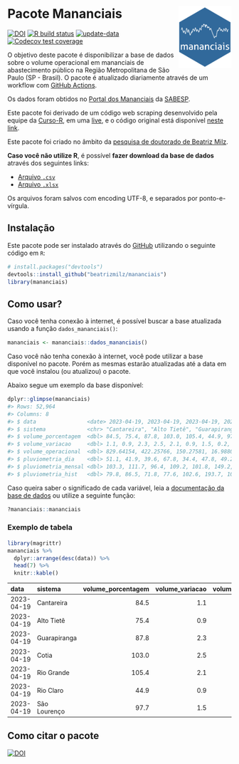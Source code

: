 
<!-- README.md is generated from README.Rmd. Please edit that file -->

# Pacote Mananciais <img src="man/figures/hexlogo.png" align="right" width = "120px"/>

<!-- badges: start -->

[![DOI](https://zenodo.org/badge/DOI/10.5281/zenodo.4733056.svg)](https://doi.org/10.5281/zenodo.4733056)
[![R build
status](https://github.com/beatrizmilz/mananciais/workflows/R-CMD-check/badge.svg)](https://github.com/beatrizmilz/mananciais/actions)
[![update-data](https://github.com/beatrizmilz/mananciais/actions/workflows/2-update_data.yaml/badge.svg)](https://github.com/beatrizmilz/mananciais/actions/workflows/2-update_data.yaml)
[![Codecov test
coverage](https://codecov.io/gh/beatrizmilz/mananciais/branch/master/graph/badge.svg)](https://codecov.io/gh/beatrizmilz/mananciais?branch=master)
<!-- badges: end -->

O objetivo deste pacote é disponibilizar a base de dados sobre o volume
operacional em mananciais de abastecimento público na Região
Metropolitana de São Paulo (SP - Brasil). O pacote é atualizado
diariamente através de um workflow com [GitHub
Actions](https://github.com/beatrizmilz/mananciais/actions).

Os dados foram obtidos no [Portal dos
Mananciais](http://mananciais.sabesp.com.br/Situacao) da
[SABESP](http://site.sabesp.com.br/site/Default.aspx).

Este pacote foi derivado de um código web scraping desenvolvido pela
equipe da [Curso-R](https://www.curso-r.com/), em uma
[live](https://youtu.be/jvZIxrMmOcQ), e o código original está
disponível [neste
link](https://github.com/curso-r/lives/blob/master/drafts/20200730_scraper_sabesp.R).

Este pacote foi criado no âmbito da [pesquisa de doutorado de Beatriz
Milz](https://beatrizmilz.github.io/tese/).

**Caso você não utilize R**, é possível **fazer download da base de
dados** através dos seguintes links:

- [Arquivo
  `.csv`](https://github.com/beatrizmilz/mananciais/raw/master/inst/extdata/mananciais.csv)
- [Arquivo
  `.xlsx`](https://github.com/beatrizmilz/mananciais/blob/master/inst/extdata/mananciais.xlsx?raw=true)

Os arquivos foram salvos com encoding UTF-8, e separados por
ponto-e-vírgula.

## Instalação

Este pacote pode ser instalado através do [GitHub](https://github.com/)
utilizando o seguinte código em `R`:

``` r
# install.packages("devtools")
devtools::install_github("beatrizmilz/mananciais")
library(mananciais)
```

## Como usar?

Caso você tenha conexão à internet, é possível buscar a base atualizada
usando a função `dados_mananciais()`:

``` r
mananciais <- mananciais::dados_mananciais() 
```

Caso você não tenha conexão à internet, você pode utilizar a base
disponível no pacote. Porém as mesmas estarão atualizadas até a data em
que você instalou (ou atualizou) o pacote.

Abaixo segue um exemplo da base disponível:

``` r
dplyr::glimpse(mananciais)
#> Rows: 52,964
#> Columns: 8
#> $ data                <date> 2023-04-19, 2023-04-19, 2023-04-19, 2023-04-19, 2…
#> $ sistema             <chr> "Cantareira", "Alto Tietê", "Guarapiranga", "Cotia…
#> $ volume_porcentagem  <dbl> 84.5, 75.4, 87.8, 103.0, 105.4, 44.9, 97.7, 83.4, …
#> $ volume_variacao     <dbl> 1.1, 0.9, 2.3, 2.5, 2.1, 0.9, 1.5, 0.2, 0.1, 0.0, …
#> $ volume_operacional  <dbl> 829.64154, 422.25766, 150.27581, 16.98801, 118.193…
#> $ pluviometria_dia    <dbl> 51.1, 41.9, 39.6, 67.8, 34.4, 47.8, 49.2, 7.6, 5.5…
#> $ pluviometria_mensal <dbl> 103.3, 111.7, 96.4, 109.2, 101.8, 149.2, 116.0, 52…
#> $ pluviometria_hist   <dbl> 79.8, 86.5, 71.8, 77.6, 102.6, 193.7, 109.7, 79.8,…
```

Caso queira saber o significado de cada variável, leia a [documentação
da base de
dados](https://beatrizmilz.github.io/mananciais/reference/mananciais.html)
ou utilize a seguinte função:

``` r
?mananciais::mananciais
```

### Exemplo de tabela

``` r
library(magrittr)
mananciais %>% 
  dplyr::arrange(desc(data)) %>% 
  head(7) %>%
  knitr::kable()
```

| data       | sistema      | volume_porcentagem | volume_variacao | volume_operacional | pluviometria_dia | pluviometria_mensal | pluviometria_hist |
|:-----------|:-------------|-------------------:|----------------:|-------------------:|-----------------:|--------------------:|------------------:|
| 2023-04-19 | Cantareira   |               84.5 |             1.1 |          829.64154 |             51.1 |               103.3 |              79.8 |
| 2023-04-19 | Alto Tietê   |               75.4 |             0.9 |          422.25766 |             41.9 |               111.7 |              86.5 |
| 2023-04-19 | Guarapiranga |               87.8 |             2.3 |          150.27581 |             39.6 |                96.4 |              71.8 |
| 2023-04-19 | Cotia        |              103.0 |             2.5 |           16.98801 |             67.8 |               109.2 |              77.6 |
| 2023-04-19 | Rio Grande   |              105.4 |             2.1 |          118.19362 |             34.4 |               101.8 |             102.6 |
| 2023-04-19 | Rio Claro    |               44.9 |             0.9 |            6.13423 |             47.8 |               149.2 |             193.7 |
| 2023-04-19 | São Lourenço |               97.7 |             1.5 |           86.79174 |             49.2 |               116.0 |             109.7 |

## Como citar o pacote

[![DOI](https://zenodo.org/badge/DOI/10.5281/zenodo.4733056.svg)](https://doi.org/10.5281/zenodo.4733056)
